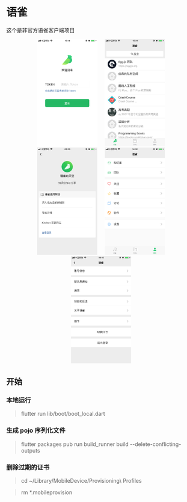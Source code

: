 # 语雀

这个是非官方语雀客户端项目


<p align="center"><img width="160" style="margin: 0 10px" src="./screenshot/login.png"><img width="160" style="margin: 0 10px" src="./screenshot/yuque.png"><img width="160" style="margin: 0 10px" src="./screenshot/group.png"><img width="160" style="margin: 0 10px" src="./screenshot/me.png"><img width="160" style="margin: 0 10px" src="./screenshot/setting.png"></p>


## 开始

### 本地运行

> flutter run lib/boot/boot_local.dart


### 生成 pojo 序列化文件

> flutter packages pub run build_runner build --delete-conflicting-outputs


### 删除过期的证书

> cd ~/Library/MobileDevice/Provisioning\ Profiles

> rm *.mobileprovision